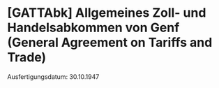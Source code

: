 # [GATTAbk] Allgemeines Zoll- und Handelsabkommen von Genf (General Agreement on Tariffs and Trade)

Ausfertigungsdatum: 30.10.1947

 